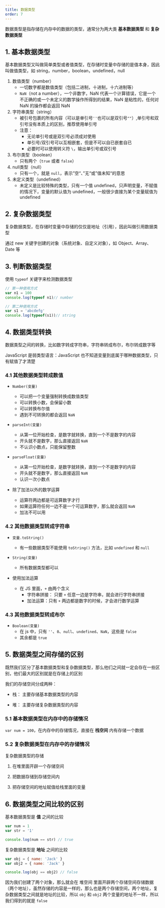 ```yaml
---
title: 数据类型
order: 7
---
```


数据类型是指存储在内存中的数据的类型，通常分为两大类 **基本数据类型** 和 **复杂数据类型**

## 1. 基本数据类型

基本数据类型又叫做简单类型或者值类型，在存储时变量中存储的是值本身，因此叫做值类型，如 string，number，boolean，undefined，null

1. 数值类型（number）
   - 一切数字都是数值类型（包括二进制，十进制，十六进制等）
   - `NaN`（not a number），一个非数字，NaN 代表一个计算错误，它是一个不正确的或一个未定义的数学操作所得到的结果，NaN 是粘性的，任何对 NaN 的操作都会返回 NaN
2. 字符串类型（string）
   - 被引号包裹的所有内容（可以是单引号`''`也可以是双引号`""`）,单引号和双引号没有本质上的区别，推荐使用单引号
   - 注意：
     - 无论单引号或是双引号必须成对使用
     - 单引号/双引号可以互相嵌套，但是不可以自已嵌套自已
     - 必要时可以使用转义符 `\`，输出单引号或双引号
3. 布尔类型（boolean）
   - 只有两个（`true` 或者 `false`）
4. null类型（null）
   - 只有一个，就是 `null`，表示”空“、”无“或”值未知“的意思
5. 未定义类型（undefined）
   - 未定义是比较特殊的类型，只有一个值 undefined，只声明变量，不赋值的情况下，变量的默认值为 undefined，一般很少直接为某个变量赋值为 undefined

## 2. 复杂数据类型

复杂数据类型，在存储时变量中存储的仅仅是地址（引用），因此叫做引用数据类型

通过 new 关键字创建的对象（系统对象、自定义对象），如 Object、Array、Date 等

## 3. 判断数据类型 

使用 `typeof` 关键字来检测数据类型

```javascript
// 第一种使用方式
var n1 = 100
console.log(typeof n1)// number

// 第二种使用方式
var s1 = 'abcdefg'
console.log(typeof(s1))// string
```

## 4. 数据类型转换

数据类型之间的转换，比如数字转成字符串，字符串转成布尔，布尔转成数字等

JavaScript 是弱类型语言：JavaScript 也不知道变量到底属于哪种数据类型，只有赋值了才清楚

### 4.1 其他数据类型转成数值

+ `Number(变量)`
  + 可以把一个变量强制转换成数值类型
  + 可以转换小数，会保留小数
  + 可以转换布尔值
  + 遇到不可转换的都会返回 `NaN`

+ `parseInt(变量)`
  + 从第一位开始检查，是数字就转换，直到一个不是数字的内容
  + 开头就不是数字，那么直接返回 `NaN`
  + 不认识小数点，只能保留整数

+ `parseFloat(变量)`
  + 从第一位开始检查，是数字就转换，直到一个不是数字的内容
  + 开头就不是数字，那么直接返回 `NaN`
  + 认识一次小数点

+ 除了加法以外的数学运算
  + 运算符两边都是可运算数字才行
  + 如果运算符任何一边不是一个可运算数字，那么就会返回 `NaN`
  + 加法不可以用

### 4.2 其他数据类型转成字符串

+ `变量.toString()`
  + 有一些数据类型不能使用 `toString()` 方法，比如 `undefined` 和 `null`

+ `String(变量)`
  + 所有数据类型都可以

+ 使用加法运算
  + 在 JS 里面，`+` 由两个含义
    + 字符串拼接： 只要 `+` 任意一边是字符串，就会进行字符串拼接
    + 加法运算：只有 `+` 两边都是数字的时候，才会进行数学运算

### 4.3 其他数据类型转成布尔

+ `Boolean(变量)`
  + 在 js 中，只有 `''`、`0`、`null`、`undefined`、`NaN`，这些是 `false`
  + 其余都是 `true`

## 5. 数据类型之间存储的区别

既然我们区分了基本数据类型和复杂数据类型，那么他们之间就一定会存在一些区别，他们最大的区别就是在存储上的区别

我们的存储空间分成两种：

-   栈： 主要存储基本数据类型的内容
    
-   堆： 主要存储复杂数据类型的内容
    

### 5.1 基本数据类型在内存中的存储情况

`var num = 100`，在内存中的存储情况，直接在 **栈空间** 内有存储一个数据

### 5.2 复杂数据类型在内存中的存储情况

复杂数据类型的存储

1.  在堆里面开辟一个存储空间
    
2.  把数据存储到存储空间内
    
3.  把存储空间的地址赋值给栈里面的变量
    

## 6. 数据类型之间比较的区别

基本数据类型是 **值** 之间的比较

```js
var num = 1  
var str = '1'  

console.log(num == str) // true
```

复杂数据类型是 **地址** 之间的比较

```js
var obj = { name: 'Jack' }  
var obj2 = { name: 'Jack' }  

console.log(obj == obj2) // false
```

因为我们创建了两个对象，那么就会在 堆空间 里面开辟两个存储空间存储数据（两个地址），虽然存储的内容是一样的，那么也是两个存储空间，两个地址，复杂数据类型之间就是地址的比较，所以 `obj` 和 `obj2` 两个变量的地址不一样，所以我们得到的就是 `false`
